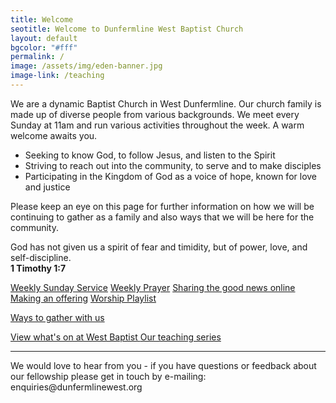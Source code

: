 ```yaml
---
title: Welcome
seotitle: Welcome to Dunfermline West Baptist Church
layout: default
bgcolor: "#fff"
permalink: /
image: /assets/img/eden-banner.jpg
image-link: /teaching
---
```

<div class="col-lg-12">
We are a dynamic Baptist Church in West Dunfermline. Our church family is made up of diverse people from various backgrounds. We meet every Sunday at 11am and run various activities throughout the week. A warm welcome awaits you.
    
    
* Seeking to know God, to follow Jesus, and listen to the Spirit
* Striving to reach out into the community, to serve and to make disciples
* Participating in the Kingdom of God as a voice of hope, known for love and justice


Please keep an eye on this page for further information on how we will be continuing to gather as a family and also ways that we will be here for the community.


<p class='verse'>
God has not given us a spirit of fear and timidity, but of power, love, and self-discipline.<br /> 
<strong>1 Timothy 1:7</strong>
</p>

<p class='center'>
<a href='/online/#weeklyservice' title='Weekly Sunday Service' class='onlineicon live'>Weekly Sunday Service</a>
<a href='/online/#weeklyprayer' title='Weekly Prayer' class='onlineicon prayer'>Weekly Prayer</a>
<a href='/online/#sharing' title='Sharing the good news online' class='onlineicon sharing'>Sharing the good news online</a>
<a href='/online/#offering' title='Making an offering'  class='onlineicon giving'>Making an offering</a>
<a href='/online/#playlist' title='Worship Playlist'  class='onlineicon worship'>Worship Playlist</a>
</p>
<p class='center'>
<a href='/online/' class="btn btn-xl btn-primary mt-4 call2action">Ways to gather with us</a>
</p>
<div class="text-center mt-4">
<a class="btn btn-xl btn-primary mt-4" href='{{ site.url }}/events'>
View what's on at West Baptist
</a>
<a class="btn btn-xl btn-primary mt-4" href='{{ site.url }}/Choose-your-king'>
Our teaching series
</a>
</div>
<hr class="star-light-black" id='contact'>
<span class='text-center'>We would love to hear from you - if you have questions or feedback about our fellowship please get in touch by e-mailing: <a mailto='enquiries@dunfermlinewest.org'>enquiries@dunfermlinewest.org</a></span>
</div>

